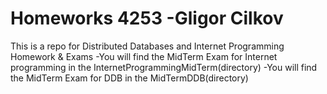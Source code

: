 # Homeworks 4253 -Gligor Cilkov
This is a repo for Distributed Databases and Internet Programming Homework & Exams
-You will find the MidTerm Exam for Internet programming in the InternetProgrammingMidTerm(directory)
-You will find the MidTerm Exam for DDB in the MidTermDDB(directory)
